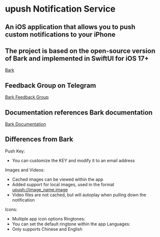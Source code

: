 # upush Notification Service
## An iOS application that allows you to push custom notifications to your iPhone

## The project is based on the open-source version of Bark and implemented in SwiftUI for iOS 17+
[Bark](https://github.com/Finb/Bark)

## Feedback Group on Telegram
[Bark Feedback Group](https://t.me/joinchat/OsCbLzovUAE0YjY1)

## Documentation references Bark documentation
[Bark Documentation](https://github.com/Finb/Bark/blob/master/README.md)

## Differences from Bark

Push Key:
   - You can customize the KEY and modify it to an email address
   
Images and Videos:
   - Cached images can be viewed within the app
   - Added support for local images, used in the format [upush://image_name.image](https://)
   - Video files are not cached, but will autoplay when pulling down the notification

Icons:
   - Multiple app icon options
Ringtones:
   - You can set the default ringtone within the app
Languages:
   - Only supports Chinese and English
